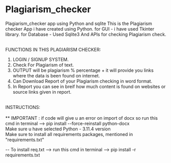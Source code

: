 # Plagiarism_checker
Plagiarism_checker app using Python and sqlite
This is the Plagiarism checker App i have created using Python.
for GUI - i have used Tkinter library.
for Database - Used Sqlite3 
And APIs for checking Plagiarism check.
<br><br>

FUNCTIONS IN THIS PLAGIARISM CHECKER:
1. LOGIN / SIGNUP SYSTEM.<br>
2. Check For Plagiarism of text.<br>
3. OUTPUT will be plagiarism % percentage  +  it will provide you links where the data is been found on internet.<br>
4. Can Download Report of your Plagiarism checking in word format.<br>
5. In Report you can see in breif how much content is found on websites or source links given in report.  <br><br>


INSTRUCTIONS:<br><br>
** IMPORTANT :  if code will give u an error on import of docx so run this cmd in terminal --> pip install --force-reinstall python-docx  <br>
Make sure u have selected Python - 3.11.4 version<br>
Make sure to install all requirements packages, mentioned in "requirements.txt"<br>

-- To install req.txt --> run this cmd in terminal --> pip install -r requirements.txt




